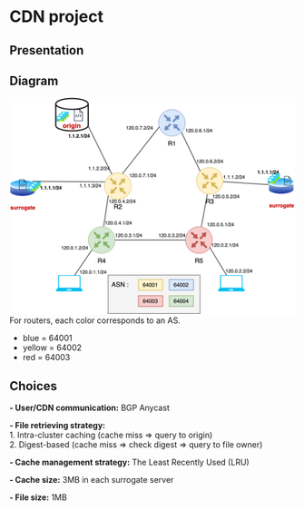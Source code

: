 # CDN project


## Presentation


## Diagram
![Diagram](diagram.png)  
For routers, each color corresponds to an AS.  
- blue = 64001
- yellow = 64002
- red = 64003
## Choices
**- User/CDN communication:** BGP Anycast

**- File retrieving strategy:**  
	1. Intra-cluster caching (cache miss => query to origin)   
	2. Digest-based (cache miss => check digest => query to file owner)

**- Cache management strategy:** The Least Recently Used (LRU)  

**- Cache size:** 3MB in each surrogate server  

**- File size:** 1MB
